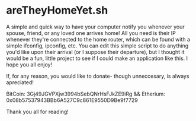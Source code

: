 # areTheyHomeYet.sh
A simple and quick way to have your computer notify you whenever your spouse, friend, or any loved one arrives home!  All you need is their IP whenever they're connected to the home router, which can be found with a simple ifconfig, ipconfig, etc.  You can edit this simple script to do anything you'd like upon their arrival (or I suppose their departure), but I thought it would be a fun, little project to see if I could make an application like this.  I hope you all enjoy!

If, for any reason, you would like to donate- though unneccesary, is always apreciated!

BitCoin: 3Gj49JGVPXjw3994bSebQNrHsFJkZE9iRg && Etherium: 0x08b57537943BBb6A527C9c861E9550D9Be9f7729

Thank you all for reading!

